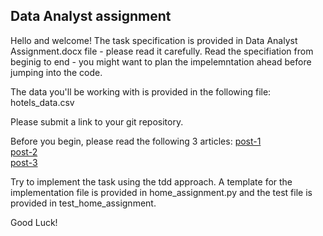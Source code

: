 ## Data Analyst assignment

Hello and welcome!
The task specification is provided in Data Analyst Assignment.docx file - please read it carefully.
Read the specifiation from beginig to end - you might want to plan the impelemntation ahead before jumping into the code.


The data you'll be working with is provided in the following file: hotels_data.csv

Please submit a link to your git repository.


Before you begin, please read the following 3 articles:
[post-1](https://medium.com/@johncol/test-driven-development-and-angular-9110d62ce7ec) \
[post-2](https://hackernoon.com/what-is-so-wrong-with-tdd-aa60112aadd0) \
[post-3](https://www.agilealliance.org/glossary/tdd#q=~(infinite~false~filters~(postType~(~'page~'post~'aa_book~'aa_event_session~'aa_experience_report~'aa_glossary~'aa_research_paper~'aa_video)~tags~(~'tdd))~searchTerm~'~sort~false~sortDirection~'asc~page~1))


Try to implement the task using the tdd approach.
A template for the implementation file is provided in home_assignment.py
and the test file is provided in test_home_assignment.

Good Luck!

